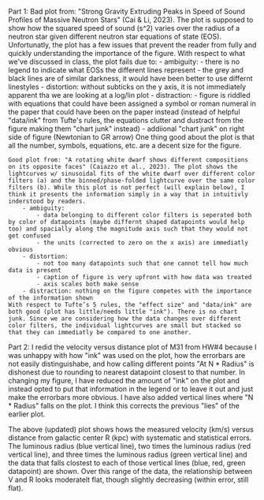 Part 1:
    Bad plot from: "Strong Gravity Extruding Peaks in Speed of Sound Profiles of Massive Neutron Stars" (Cai & Li, 2023). The plot is supposed to show how the squared speed of sound (s^2) varies over the radius of a neutron star given different neutron star equations of state (EOS). Unfortunatly, the plot has a few issues that prevent the reader from fully and quickly understanding the importance of the figure. With respect to what we've discussed in class, the plot fails due to:
        - ambiguity:
            - there is no legend to indicate what EOSs the different lines represent
            - the grey and black lines are of similar darkness, it would have been better to use differnt linestyles
        - distortion: without subticks on the y axis, it is not immediately apparent tha we are looking at a log/lin plot
        - distraction: 
            - figure is riddled with equations that could have been assigned a symbol or roman numeral in the paper that could have been on the paper instead (instead of helpful "data/ink" from Tufte's rules, the equations clutter and dustract from the figure making them "chart junk" instead)
            - addiional "chart junk" on right side of figure (Newtonian to GR arrow)
    One thing good about the plot is that all the number, symbols, equations, etc. are a decent size for the figure.

    Good plot from: "A rotating white dwarf shows different compositions on its opposite faces" (Caiazzo et al., 2023). The plot shows the lightcurves w/ sinusoidal fits of the white dwarf over different color filters (a) and the binned/phase-folded lightcurve over the same color filters (b). While this plot is not perfect (will explain below), I think it presents the information simply in a way that in intuitivly inderstood by readers.
        - ambiguity:
            - data belonging to different color filters is seperated both by color of datapoints (maybe differnt shaped datapoints would help too) and spacially along the magnitude axis such that they would not get confused
            - the units (corrected to zero on the x axis) are immediatly obvious
        - distortion: 
            - not too many datapoints such that one cannot tell how much data is present
            - caption of figure is very upfront with how data was treated
            - axis scales both make sense
        - distraction: nothing on the figure competes with the importance of the information shown
    With respect to Tufte’s 5 rules, the "effect size" and "data/ink" are both good (plot has little/needs little "ink"). There is no chart junk. Since we are considering how the data changes over different color filters, the individual lightcurves are small but stacked so that they can immediatly be compared to one another.

Part 2:
I redid the velocity versus distance plot of M31 from HW#4 because I was unhappy with how "ink" was used on the plot, how the errorbars are not easily distinguishabe, and how calling different points "At N * Radius" is dishonest due to rounding to nearest datapoint closest to that number. In changing my figure, I have reduced the amount of "ink" on the plot and instead opted to put that information in the legend or to leave it out and just make the errorbars more obvious. I have also added vertical lines where "N * Radius" falls  on the plot. I think this corrects the previous "lies" of the earlier plot.

The above (updated) plot shows hows the measured velocity (km/s) versus distance from galactic center R (kpc) with systematic and statistical errors. The luminous radius (blue vertical line), two times the luminous radius (red vertical line), and three times the luminous radius (green vertical line) and the data that falls clostest to each of those vertical lines (blue, red, green datapoint) are shown. Over this range of the data, the relationship between V and R looks moderatelt flat, though slightly decreasing (within error, still flat).

